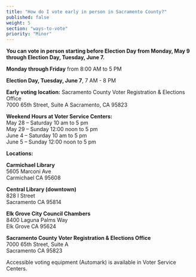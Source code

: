 ```yaml
---
title: "How do I vote early in person in Sacramento County?"
published: false
weight: 5
section: "ways-to-vote"
priority: "Minor"
---
```


**You can vote in person starting before Election Day from Monday, May 9 through Election Day, Tuesday, June 7.**  

**Monday through Friday** from 8:00 AM to 5 PM  

**Election Day, Tuesday, June 7**, 7 AM - 8 PM  

**Early voting location:** Sacramento County Voter Registration & Elections Office  
7000 65th Street, Suite A Sacramento, CA 95823  

**Weekend Hours at Voter Service Centers:**  
  May 28 – Saturday 	10 am to 5 pm  
  May 29 – Sunday		12:00 noon to 5 pm  
  June 4 – Saturday		10 am to 5 pm  
  June 5 – Sunday		12:00 noon to 5 pm  
  
**Locations:**  

**Carmichael Library**  
5605 Marconi Ave  
Carmichael CA 95608  

**Central Library (downtown)**  
828 I Street  
Sacramento CA 95814  

**Elk Grove City Council Chambers**  
8400 Laguna Palms Way  
Elk Grove CA  95624  

**Sacramento County Voter Registration & Elections Office**  
7000 65th Street, Suite A  
Sacramento CA  95823  

Accessible voting equipment (Automark) is available in Voter Service Centers.  
